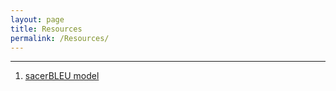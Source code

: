 ```yaml
---
layout: page
title: Resources
permalink: /Resources/
---
```

___
1. <a href="https://github.com/mjpost/sacreBLEU" target="_blank">sacerBLEU model</a>